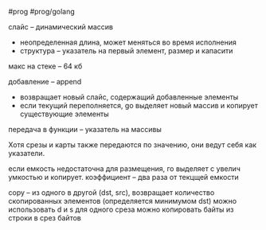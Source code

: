 #prog #prog/golang  

слайс – динамический массив
- неопределенная длина, может меняться во время исполнения
- структура – указатель на первый элемент, размер и капасити

макс на стеке – 64 кб

добавление – append
- возвращает новый слайс, содержащий добавленные элементы
- если текущий переполняется, go выделяет новый массив и копирует существующие элементы

передача в функции – указатель на массивы

Хотя срезы и карты также передаются по значению, они ведут себя как указатели.

если емкость недостаточна для размещения, го выделяет с увелич умкостью и копирует.
коэффициент – два раза от текцщей емкости

copy – из одного в другой (dst, src), возвращает количество скопированных элементов (определяется минимумом dst)
можно использовать d и s для одного среза
можно копировать байты из строки в срез байтов